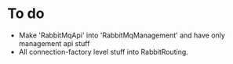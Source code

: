 To do
=====

* Make 'RabbitMqApi' into 'RabbitMqManagement' and have only management api stuff
* All connection-factory level stuff into RabbitRouting.
